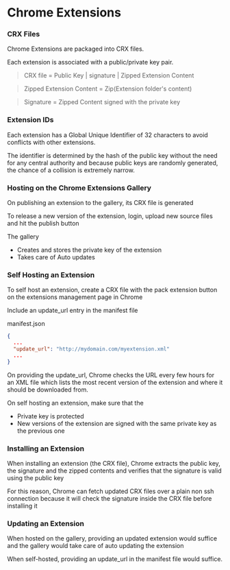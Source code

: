 # Chrome Extensions 

### CRX Files

Chrome Extensions are packaged into CRX files. 

Each extension is associated with a public/private key pair. 

> CRX file = Public Key  |  signature | Zipped Extension Content 
  							
> Zipped Extension Content = Zip(Extension folder's content)

> Signature = Zipped Content signed with the private key


### Extension IDs 

Each extension has a Global Unique Identifier of 32 characters to avoid conflicts with other extensions. 

The identifier is determined by the hash of the public key without the need for any central authority and
because public keys are randomly generated, the chance of a collision is extremely narrow. 


### Hosting on the Chrome Extensions Gallery

On publishing an extension to the gallery, its CRX file is generated 

To release a new version of the extension, login, upload new source files and hit the publish button

The gallery
* Creates and stores the private key of the extension
* Takes care of Auto updates


### Self Hosting an Extension

To self host an extension, create a CRX file with the pack extension button on the extensions management 
page in Chrome 

Include an update_url entry in the manifest file

manifest.json 

```json
{
  ...
  "update_url": "http://mydomain.com/myextension.xml"
  ...
}
```

On providing the update_url, Chrome checks the URL every few hours for an XML file which lists 
the most recent version of the extension and where it should be downloaded from. 

On self hosting an extension, make sure that the
* Private key is protected
* New versions of the extension are signed with the same private key as the previous one


### Installing an Extension 

When installing an extension (the CRX file), Chrome extracts the public key, the signature and the zipped contents 
and verifies that the signature is valid using the public key

For this reason, Chrome can fetch updated CRX files over a plain non ssh connection because it will 
check the signature inside the CRX file before installing it


### Updating an Extension

When hosted on the gallery, providing an updated extension would suffice and the gallery would take care of 
auto updating the extension 

When self-hosted, providing an update_url in the manifest file would suffice. 













